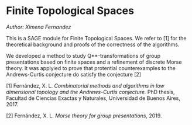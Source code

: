 # Finite Topological Spaces
_Author: Ximena Fernandez_

This is a SAGE module for Finite Topological Spaces.
We refer to [1] for the theoretical background and proofs of the correctness of the algorithms.

We developed a method to study Q**-transformations of group presentations based on finite spaces and a refinement of discrete Morse theory. It was applyied to prove that protential counterexamples to the Andrews-Curtis conjecture do satisfy the conjecture [2]

[1] Fernández, X. L.
_Combinatorial methods and algorithms in low dimensional topology and the Andrews-Curtis conjecture._
PhD thesis, Facultad de Ciencias Exactas y Naturales, Universidad de
Buenos Aires, 2017.

[2] Fernández, X. L.
_Morse theory for group presentations_, 2019.
